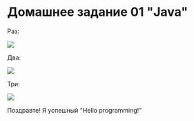 # Домашнее задание 01 "Java"

Раз:

![](pic/01.png)

Два:

![](pic/02.png)

Три:

![](pic/03.png)

Поздравте! Я успешный "Hello programming!"
